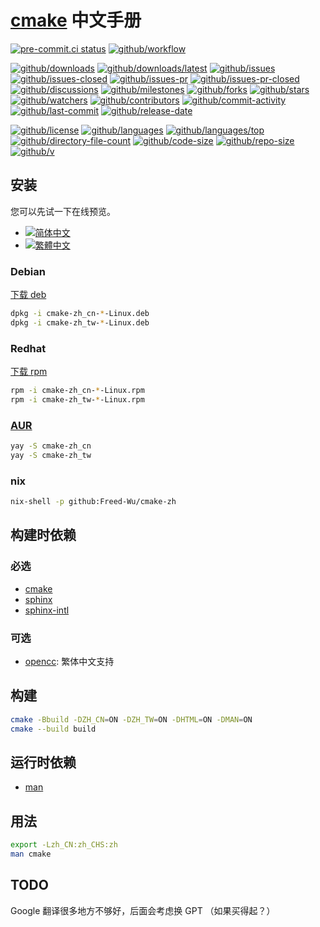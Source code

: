 # [cmake](https://github.com/cmake/cmake) 中文手册

[![pre-commit.ci status](https://results.pre-commit.ci/badge/github/Freed-Wu/cmake-zh/main.svg)](https://results.pre-commit.ci/latest/github/Freed-Wu/cmake-zh/main)
[![github/workflow](https://github.com/Freed-Wu/cmake-zh/actions/workflows/main.yml/badge.svg)](https://github.com/Freed-Wu/cmake-zh/actions)

[![github/downloads](https://shields.io/github/downloads/Freed-Wu/cmake-zh/total)](https://github.com/Freed-Wu/cmake-zh/releases)
[![github/downloads/latest](https://shields.io/github/downloads/Freed-Wu/cmake-zh/latest/total)](https://github.com/Freed-Wu/cmake-zh/releases/latest)
[![github/issues](https://shields.io/github/issues/Freed-Wu/cmake-zh)](https://github.com/Freed-Wu/cmake-zh/issues)
[![github/issues-closed](https://shields.io/github/issues-closed/Freed-Wu/cmake-zh)](https://github.com/Freed-Wu/cmake-zh/issues?q=is%3Aissue+is%3Aclosed)
[![github/issues-pr](https://shields.io/github/issues-pr/Freed-Wu/cmake-zh)](https://github.com/Freed-Wu/cmake-zh/pulls)
[![github/issues-pr-closed](https://shields.io/github/issues-pr-closed/Freed-Wu/cmake-zh)](https://github.com/Freed-Wu/cmake-zh/pulls?q=is%3Apr+is%3Aclosed)
[![github/discussions](https://shields.io/github/discussions/Freed-Wu/cmake-zh)](https://github.com/Freed-Wu/cmake-zh/discussions)
[![github/milestones](https://shields.io/github/milestones/all/Freed-Wu/cmake-zh)](https://github.com/Freed-Wu/cmake-zh/milestones)
[![github/forks](https://shields.io/github/forks/Freed-Wu/cmake-zh)](https://github.com/Freed-Wu/cmake-zh/network/members)
[![github/stars](https://shields.io/github/stars/Freed-Wu/cmake-zh)](https://github.com/Freed-Wu/cmake-zh/stargazers)
[![github/watchers](https://shields.io/github/watchers/Freed-Wu/cmake-zh)](https://github.com/Freed-Wu/cmake-zh/watchers)
[![github/contributors](https://shields.io/github/contributors/Freed-Wu/cmake-zh)](https://github.com/Freed-Wu/cmake-zh/graphs/contributors)
[![github/commit-activity](https://shields.io/github/commit-activity/w/Freed-Wu/cmake-zh)](https://github.com/Freed-Wu/cmake-zh/graphs/commit-activity)
[![github/last-commit](https://shields.io/github/last-commit/Freed-Wu/cmake-zh)](https://github.com/Freed-Wu/cmake-zh/commits)
[![github/release-date](https://shields.io/github/release-date/Freed-Wu/cmake-zh)](https://github.com/Freed-Wu/cmake-zh/releases/latest)

[![github/license](https://shields.io/github/license/Freed-Wu/cmake-zh)](https://github.com/Freed-Wu/cmake-zh/blob/main/LICENSE)
[![github/languages](https://shields.io/github/languages/count/Freed-Wu/cmake-zh)](https://github.com/Freed-Wu/cmake-zh)
[![github/languages/top](https://shields.io/github/languages/top/Freed-Wu/cmake-zh)](https://github.com/Freed-Wu/cmake-zh)
[![github/directory-file-count](https://shields.io/github/directory-file-count/Freed-Wu/cmake-zh)](https://github.com/Freed-Wu/cmake-zh)
[![github/code-size](https://shields.io/github/languages/code-size/Freed-Wu/cmake-zh)](https://github.com/Freed-Wu/cmake-zh)
[![github/repo-size](https://shields.io/github/repo-size/Freed-Wu/cmake-zh)](https://github.com/Freed-Wu/cmake-zh)
[![github/v](https://shields.io/github/v/release/Freed-Wu/cmake-zh)](https://github.com/Freed-Wu/cmake-zh)

## 安装

您可以先试一下在线预览。

- [![简体中文](https://img.shields.io/readthedocs/cmake-doc?label=%E7%AE%80%E4%BD%93%E4%B8%AD%E6%96%87)](https://cmake.readthedocs.io/zh_CN/latest)
- [![繁體中文](https://img.shields.io/readthedocs/cmake-doc?label=%E7%B9%81%E4%BD%93%E4%B8%AD%E6%96%87)](https://cmake.readthedocs.io/zh_TW/latest)

### Debian

[下载 deb](https://github.com/Freed-Wu/cmake-zh/releases)

```bash
dpkg -i cmake-zh_cn-*-Linux.deb
dpkg -i cmake-zh_tw-*-Linux.deb
```

### Redhat

[下载 rpm](https://github.com/Freed-Wu/cmake-zh/releases)

```bash
rpm -i cmake-zh_cn-*-Linux.rpm
rpm -i cmake-zh_tw-*-Linux.rpm
```

### [AUR](https://aur.archlinux.org/packages/cmake-zh_cn)

```bash
yay -S cmake-zh_cn
yay -S cmake-zh_tw
```

### nix

```bash
nix-shell -p github:Freed-Wu/cmake-zh
```

## 构建时依赖

### 必选

- [cmake](https://github.com/Kitware/CMake)
- [sphinx](https://www.sphinx-doc.org)
- [sphinx-intl](https://sphinx-intl.readthedocs.io)

### 可选

- [opencc](https://github.com/BYVoid/OpenCC): 繁体中文支持

## 构建

```bash
cmake -Bbuild -DZH_CN=ON -DZH_TW=ON -DHTML=ON -DMAN=ON
cmake --build build
```

## 运行时依赖

- [man](http://man-db.nongnu.org)

## 用法

```bash
export -Lzh_CN:zh_CHS:zh
man cmake
```

## TODO

Google 翻译很多地方不够好，后面会考虑换 GPT （如果买得起？）
